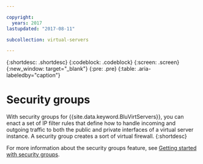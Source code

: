 ```yaml
---

copyright:
  years: 2017
lastupdated: "2017-08-11"

subcollection: virtual-servers

---
```


{:shortdesc: .shortdesc}
{:codeblock: .codeblock}
{:screen: .screen}
{:new_window: target="_blank"}
{:pre: .pre}
{:table: .aria-labeledby="caption"}


# Security groups

With security groups for {{site.data.keyword.BluVirtServers}}, you can enact a set of IP filter rules that define how to handle incoming and
outgoing traffic to both the public and private interfaces of a virtual server instance. A security group creates a sort of virtual firewall.
{:shortdesc}

For more information about the security groups feature, see [Getting started with security groups](/docs/infrastructure/security-groups?topic=security-groups-getting-started-with-security-groups).
